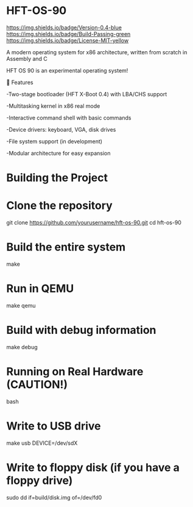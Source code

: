 # HFT-OS-90
https://img.shields.io/badge/Version-0.4-blue
https://img.shields.io/badge/Build-Passing-green
https://img.shields.io/badge/License-MIT-yellow

A modern operating system for x86 architecture, written from scratch in Assembly and C

HFT OS 90 is an experimental operating system!

🚀 Features

-Two-stage bootloader (HFT X-Boot 0.4) with LBA/CHS support

-Multitasking kernel in x86 real mode

-Interactive command shell with basic commands

-Device drivers: keyboard, VGA, disk drives

-File system support (in development)

-Modular architecture for easy expansion

# Building the Project

# Clone the repository
git clone https://github.com/yourusername/hft-os-90.git
cd hft-os-90

# Build the entire system
make

# Run in QEMU
make qemu

# Build with debug information
make debug


# Running on Real Hardware (CAUTION!)
bash

# Write to USB drive
make usb DEVICE=/dev/sdX

# Write to floppy disk (if you have a floppy drive)
sudo dd if=build/disk.img of=/dev/fd0
